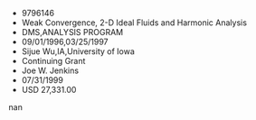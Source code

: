 
* 9796146
* Weak Convergence, 2-D Ideal Fluids and Harmonic Analysis
* DMS,ANALYSIS PROGRAM
* 09/01/1996,03/25/1997
* Sijue Wu,IA,University of Iowa
* Continuing Grant
* Joe W. Jenkins
* 07/31/1999
* USD 27,331.00

nan
